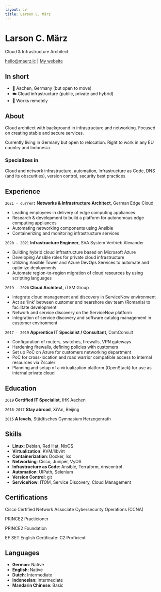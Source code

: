 ```yaml
---
layout: cv
title: Larson C. März
---
```

# Larson C. März
Cloud & Infrastructure Architect

<div id="webaddress">
<a href="mailto:hello@maerz.lc">hello@maerz.lc</a>
| <a href="https://maerzlc.github.io">My website</a>
</div>

## In short

- 📍 Aachen, Germany (but open to move) 
- ☁️ Cloud infrastructure (public, private and hybrid)
- 🏡 Works remotely

## About

Cloud architect with background in infrastructure and networking. 
Focused on creating stable and secure services. 

Currently living in Germany but open to relocation. 
Right to work in any EU country and Indonesia. 

### Specializes in

Cloud and network infrastructure, automation, Infrastructure as Code, DNS (and its obscurities), version control, security best practices.

## Experience

`2021 - current`
__Networks & Infrastructure Architect__, German Edge Cloud

- Leading employees in delivery of edge computing appliances
- Research & development to build a platform for autonomous edge computing appliances
- Automating networking components using Ansible
- Containerizing and monitoring infrastructure services

`2020 - 2021`
__Infrastructure Engineer__, SVA System Vertrieb Alexander

- Building hybrid cloud infrastructure based on Microsoft Azure
- Developing Ansible roles for private cloud infrastructure
- Utilizing Ansible Tower and Azure DevOps Services to automate and optimize deployments
- Automate region-to-region migration of cloud resources by using scripting languages

`2019 - 2020`
__Cloud Architect__, iTSM Group
- Integrate cloud management and discovery in ServiceNow environment
- Act as ‘link’ between customer and nearshore dev team (Romania) to facilitate development
- Network and service discovery on the ServiceNow platform
- Integration of service discovery and software catalog management in customer environment

`2017 - 2019`
__Apprentice IT Specialist / Consultant__, ComConsult
- Configuration of routers, switches, firewalls, VPN gateways
- Hardening firewalls, defining policies with customers
- Set up PoC on Azure for customers networking department
- PoC for cross-location and road warrior compatible access to internal resources via Zscaler
- Planning and setup of a virtualization platform (OpenStack) for use as internal private cloud

## Education

`2019`
__Certified IT Specialist__, IHK Aachen

`2016-2017`
__Stay abroad__, Xi'An, Beijing

`2015`
__A levels__, Städtisches Gymnasium Herzogenrath


## Skills

- __Linux__: Debian, Red Hat, NixOS
- __Virtualization__: KVM/libvirt
- __Containerization__: Docker, lxc
- __Networking__: Cisco, Juniper, VyOS
- __Infrastructure as Code__: Ansible, Terraform, dnscontrol
- __Automation__: UIPath, Selenium
- __Version Control__: git
- __ServiceNow__: ITOM, Service Discovery, Cloud Management

## Certifications

Cisco Certified Network Associate Cybersecurity Operations (CCNA)

PRINCE2 Practicioner

PRINCE2 Foundation

EF SET English Certificate: C2 Proficient

## Languages

- __German__: Native
- __English__: Native
- __Dutch__: Intermediate
- __Indonesian__: Intermediate
- __Mandarin Chinese__: Basic

<!-- ### Footer

Last updated: September 2022 -->
